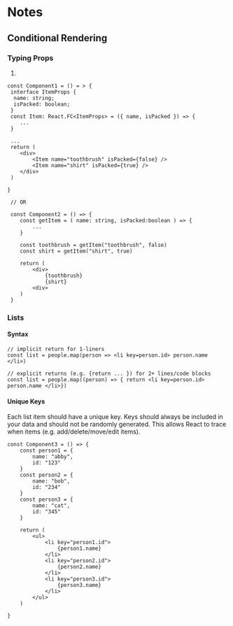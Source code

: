 # Notes 

## Conditional Rendering 

### Typing Props  
1. 
```
const Component1 = () = > {
 interface ItemProps {
  name: string;
  isPacked: boolean;
 }
 const Item: React.FC<ItemProps> = ({ name, isPacked }) => {
    ...
 }

 ... 
 return (
    <div>
        <Item name="toothbrush" isPacked={false} />
        <Item name="shirt" isPacked={true} />
    </div>
 )

}

 // OR 

 const Component2 = () => {
    const getItem = ( name: string, isPacked:boolean ) => {
        ...
    }
    
    const toothbrush = getItem("toothbrush", false)
    const shirt = getItem("shirt", true)

    return (
        <div>
            {toothbrush}
            {shirt}
        <div>
    )
 } 
```

### Lists 
#### Syntax 
``` 
// implicit return for 1-liners
const list = people.map(person => <li key=person.id> person.name </li>)

// explicit returns (e.g. {return ... }) for 2+ lines/code blocks
const list = people.map((person) => { return <li key=person.id> person.name </li>})
```
#### Unique Keys 
Each list item should have a unique key. Keys should always be included in your data and should not be randomly generated. This allows React to trace when items (e.g. add/delete/move/edit items).

```
const Component3 = () => {
    const person1 = {
        name: "abby",
        id: "123"
    }
    const person2 = {
        name: "bob",
        id: "234"
    }
    const person3 = {
        name: "cat",
        id: "345"
    }

    return (
        <ul>
            <li key="person1.id">
                {person1.name}
            </li>
            <li key="person2.id">
                {person2.name}
            </li>
            <li key="person3.id">
                {person3.name}
            </li>
        </ul>
    )

}

```